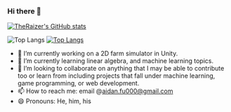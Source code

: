 ### Hi there 👋
[![TheRaizer's GitHub stats](https://github-readme-stats.vercel.app/api?username=TheRaizer&show_icons=true&theme=TheRaizer)](https://github.com/TheRaizer/github-readme-stats)

![Top Langs](https://github-readme-stats.vercel.app/api?username=TheRaizer&show_icons=true&theme=TheRaizer)
[![Top Langs](https://github-readme-stats.vercel.app/api/top-langs/?username=TheRaizer)](https://github.com/TheRaizer/github-readme-stats)

- 🔭 I’m currently working on a 2D farm simulator in Unity.
- 🌱 I’m currently learning linear algebra, and machine learning topics.
- 👯 I’m looking to collaborate on anything that I may be able to contribute too or learn from including projects that fall under machine learning, game programming, or web development.
- 📫 How to reach me: email @aidan.fu000@gmail.com
- 😄 Pronouns: He, him, his
